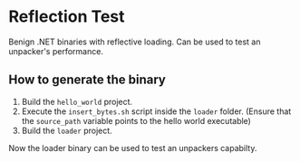 # Reflection Test
Benign .NET binaries with reflective loading. Can be used to test an unpacker's performance.

## How to generate the binary
1. Build the `hello_world` project.
2. Execute the `insert_bytes.sh` script inside the `loader` folder. (Ensure that the `source_path` variable points to the hello world executable)
3. Build the `loader` project.

Now the loader binary can be used to test an unpackers capabilty.
